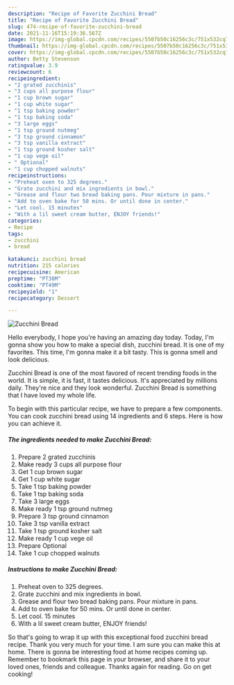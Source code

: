 ```yaml
---
description: "Recipe of Favorite Zucchini Bread"
title: "Recipe of Favorite Zucchini Bread"
slug: 474-recipe-of-favorite-zucchini-bread
date: 2021-11-16T15:19:36.567Z
image: https://img-global.cpcdn.com/recipes/5507b50c16256c3c/751x532cq70/zucchini-bread-recipe-main-photo.jpg
thumbnail: https://img-global.cpcdn.com/recipes/5507b50c16256c3c/751x532cq70/zucchini-bread-recipe-main-photo.jpg
cover: https://img-global.cpcdn.com/recipes/5507b50c16256c3c/751x532cq70/zucchini-bread-recipe-main-photo.jpg
author: Betty Stevenson
ratingvalue: 3.9
reviewcount: 6
recipeingredient:
- "2 grated zucchinis"
- "3 cups all purpose flour"
- "1 cup brown sugar"
- "1 cup white sugar"
- "1 tsp baking powder"
- "1 tsp baking soda"
- "3 large eggs"
- "1 tsp ground nutmeg"
- "3 tsp ground cinnamon"
- "3 tsp vanilla extract"
- "1 tsp ground kosher salt"
- "1 cup vege oil"
- " Optional"
- "1 cup chopped walnuts"
recipeinstructions:
- "Preheat oven to 325 degrees."
- "Grate zucchini and mix ingredients in bowl."
- "Grease and flour two bread baking pans. Pour mixture in pans."
- "Add to oven bake for 50 mins. Or until done in center."
- "Let cool. 15 minutes"
- "With a lil sweet cream butter, ENJOY friends!"
categories:
- Recipe
tags:
- zucchini
- bread

katakunci: zucchini bread 
nutrition: 215 calories
recipecuisine: American
preptime: "PT38M"
cooktime: "PT49M"
recipeyield: "1"
recipecategory: Dessert

---
```



![Zucchini Bread](https://img-global.cpcdn.com/recipes/5507b50c16256c3c/751x532cq70/zucchini-bread-recipe-main-photo.jpg)

Hello everybody, I hope you're having an amazing day today. Today, I'm gonna show you how to make a special dish, zucchini bread. It is one of my favorites. This time, I'm gonna make it a bit tasty. This is gonna smell and look delicious.



Zucchini Bread is one of the most favored of recent trending foods in the world. It is simple, it is fast, it tastes delicious. It's appreciated by millions daily. They're nice and they look wonderful. Zucchini Bread is something that I have loved my whole life.


To begin with this particular recipe, we have to prepare a few components. You can cook zucchini bread using 14 ingredients and 6 steps. Here is how you can achieve it.

<!--inarticleads1-->

##### The ingredients needed to make Zucchini Bread:

1. Prepare 2 grated zucchinis
1. Make ready 3 cups all purpose flour
1. Get 1 cup brown sugar
1. Get 1 cup white sugar
1. Take 1 tsp baking powder
1. Take 1 tsp baking soda
1. Take 3 large eggs
1. Make ready 1 tsp ground nutmeg
1. Prepare 3 tsp ground cinnamon
1. Take 3 tsp vanilla extract
1. Take 1 tsp ground kosher salt
1. Make ready 1 cup vege oil
1. Prepare  Optional
1. Take 1 cup chopped walnuts




<!--inarticleads2-->

##### Instructions to make Zucchini Bread:

1. Preheat oven to 325 degrees.
1. Grate zucchini and mix ingredients in bowl.
1. Grease and flour two bread baking pans. Pour mixture in pans.
1. Add to oven bake for 50 mins. Or until done in center.
1. Let cool. 15 minutes
1. With a lil sweet cream butter, ENJOY friends!




So that's going to wrap it up with this exceptional food zucchini bread recipe. Thank you very much for your time. I am sure you can make this at home. There is gonna be interesting food at home recipes coming up. Remember to bookmark this page in your browser, and share it to your loved ones, friends and colleague. Thanks again for reading. Go on get cooking!
